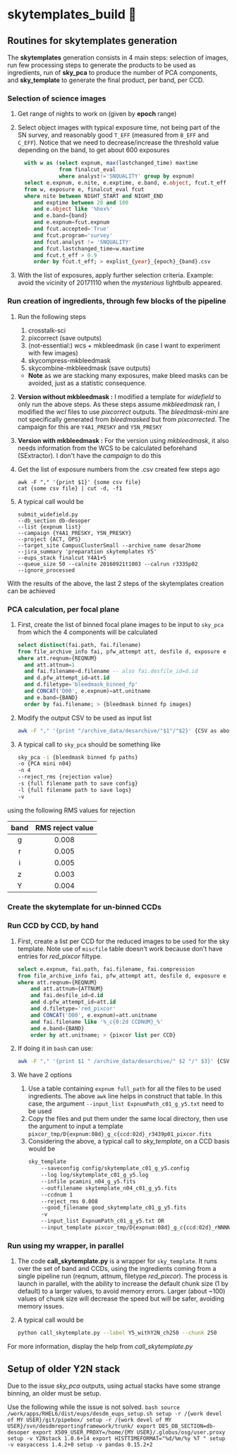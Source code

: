 # skytemplates_build :wrench:

## Routines for skytemplates generation
The **skytemplates** generation consists in 4 main steps: selection of images,
run few processing steps to generate the products to be used as ingredients,
run of **sky_pca** to produce the number of PCA components, and
**sky_template** to generate the final product, per band, per CCD.


### Selection of science images

1. Get range of nights to work on (given by **epoch** range)

1. Select object images with typical exposure time, not being part of the SN
survey, and reasonably good `T_EFF` (measured from `B_EFF` and `C_EFF`). Notice
that we need to decrease/increase the threshold value depending on the band, to
get about 600 exposures
   ```SQL
     with w as (select expnum, max(lastchanged_time) maxtime
                from finalcut_eval
                where analyst!='SNQUALITY' group by expnum)
     select e.expnum, e.nite, e.exptime, e.band, e.object, fcut.t_eff
     from w, exposure e, finalcut_eval fcut
     where nite between NIGHT_START and NIGHT_END
        and exptime between 20 and 100
        and e.object like '%hex%'
        and e.band={band}
        and e.expnum=fcut.expnum
        and fcut.accepted='True'
        and fcut.program='survey'
        and fcut.analyst != 'SNQUALITY'
        and fcut.lastchanged_time=w.maxtime
        and fcut.t_eff > 0.9
        order by fcut.t_eff; > explist_{year}_{epoch}_{band}.csv
   ```
1. With the list of exposures, apply further selection criteria. Example: avoid
the vicinity of 20171110 when the *mysterious* lightbulb appeared.

### Run creation of ingredients, through few blocks of the pipeline

1. Run the following steps
    1. crosstalk-sci
    1. pixcorrect (save outputs)
    1. (not-essential:) wcs + mkbleedmask (in case I want to experiment with
      few images)
    1. skycompress-mkbleedmask
    1. skycombine-mkbleedmask (save outputs)
    * **Note** as we are stacking many exposures, make bleed masks can be
    avoided, just as a statistic consequence.

1. **Version without mkbleedmask :**
I modified a template for *widefield* to only run the above steps. As these
steps assume *mkbleedmask* ran, I modified the *wcl* files to use *pixcorrect*
outputs. The *bleedmask-mini* are not specifically generated from *bleedmasked*
but from *pixcorrected*. The campaign for this are `Y4A1_PRESKY` and
`Y5N_PRESKY`

1. **Version with mkbleedmask :**
For the version using *mkbleedmask*, it also needs information from the WCS to
be calculated beforehand (SExtractor). I don't have the *campaign* to do this

1. Get the list of exposure numbers from the .csv created few steps ago
    ```
    awk -F "," '{print $1}' {some csv file}
    cat {some csv file} | cut -d, -f1
    ```
1. A typical call would be
    ```
    submit_widefield.py
    --db_section db-desoper
    --list {expnum list}
    --campaign {Y4A1_PRESKY, Y5N_PRESKY}
    --project {ACT, OPS}
    --target_site CampusClusterSmall --archive_name desar2home
    --jira_summary 'preparation skytemplates Y5'
    --eups_stack finalcut Y4A1+5
    --queue_size 50 --calnite 20160921t1003 --calrun r3335p02
    --ignore_processed
    ```
With the results of the above, the last 2 steps of the skytemplates creation
can be achieved

### PCA calculation, per focal plane

1. First, create the list of binned focal plane images to be input to `sky_pca`
from which the 4 components will be calculated
    ```SQL
    select distinct(fai.path, fai.filename)
    from file_archive_info fai, pfw_attempt att, desfile d, exposure e
    where att.reqnum={REQNUM}
      and att.attnum=1
      and fai.filename=d.filename -- also fai.desfile_id=d.id
      and d.pfw_attempt_id=att.id
      and d.filetype='bleedmask_binned_fp'
      and CONCAT('D00', e.expnum)=att.unitname
      and e.band={BAND}
      order by fai.filename; > {bleedmask binned fp images}
    ```
1. Modify the output CSV to be used as input list
    ```bash
    awk -F "," '{print "/archive_data/desarchive/"$1"/"$2}' {CSV as above}
    ```
1. A typical call to `sky_pca` should be something like
    ```bash
    sky_pca -i {bleedmask binned fp paths}
    -o {PCA mini n04}
    -n 4
    --reject_rms {rejection value}
    -s {full filename path to save config}
    -l {full filename path to save logs}
    -v
    ```
using the following RMS values for rejection

|band | RMS reject value|
|:---:|:---------------:|
|   g | 0.008           |
|   r | 0.005           |
|   i | 0.005           |
|   z | 0.003           |
|   Y | 0.004           |

### Create the skytemplate for un-binned CCDs

### Run CCD by CCD, by hand
1. First, create a list per CCD for the reduced images to be used for the
sky template. Note use of `miscfile` table doesn't work because don't have
entries for *red_pixcor* filtype.  
    ```SQL
    select e.expnum, fai.path, fai.filename, fai.compression
    from file_archive_info fai, pfw_attempt att, desfile d, exposure e
    where att.reqnum={REQNUM}
        and att.attnum={ATTNUM}
        and fai.desfile_id=d.id
        and d.pfw_attempt_id=att.id
        and d.filetype='red_pixcor'
        and CONCAT('D00', e.expnum)=att.unitname
        and fai.filename like '%_c{0:2d CCDNUM}_%'
        and e.band={BAND}
        order by att.unitname; > {pixcor list per CCD}
    ```

1. If doing it in `bash` can use:
    ```bash
    awk -F "," '{print $1 " /archive_data/desarchive/" $2 "/" $3}' {CSV as above}
    ```

1. We have 2 options
    1. Use a table containing `expnum full_path` for all the files to be
    used ingredients. The above `awk` line helps in construct that table.
    In this case, the argument `--input_list ExpnumPath_c01_g_y5.txt` need
    to be used
    1. Copy the files and put them under the same local directory, then use
    the argument to input a template
    `pixcor_tmp/D{expnum:08d}_g_c{ccd:02d}_r3439p01_pixcor.fits`
    1. Considering the above, a typical call to *sky_template*, on a CCD
    basis would be
        ```bash
        sky_template
            --saveconfig config/skytemplate_c01_g_y5.config
            --log log/skytemplate_c01_g_y5.log
            --infile pcamini_n04_g_y5.fits
            --outfilename skytemplate_n04_c01_g_y5.fits
            --ccdnum 1
            --reject_rms 0.008
            --good_filename good_skytemplate_c01_g_y5.fits
            -v
            --input_list ExpnumPath_c01_g_y5.txt OR
            --input_template pixcor_tmp/D{expnum:08d}_g_c{ccd:02d}_rNNNNpNN_pixcor.fits
        ```

### Run using my wrapper, in parallel
1. The code **call_skytemplate.py** is a wrapper for `sky_template`. It runs
over the set of band and CCDs, using the ingredients coming from a single
pipeline run (reqnum, attnum, filetype *red_pixcor*). The process is launch
in parallel, with the ability to increase the default chunk size (1 by default)
to a larger values, to avoid memory errors. Larger (about ~100) values of
chunk size will decrease the speed but will be safer, avoiding memory issues.

1. A typical call would be
    ```bash
    python call_skytemplate.py --label Y5_withY2N_ch250 --chunk 250
    ```
For more information, display the help from *call_skytemplate.py*

## Setup of older Y2N stack
Due to the issue *sky_pca* outputs, using actual stacks have some strange
binning, an older must be setup.

Use the following while the issue is not solved.
    ```bash
    source /work/apps/RHEL6/dist/eups/desdm_eups_setup.sh
    setup -r /{work devel of MY USER}/git/pipebox/
    setup -r /{work devel of MY USER}/svn/desdmreportingframework/trunk/
    export DES_DB_SECTION=db-desoper
    export X509_USER_PROXY=/home/{MY USER}/.globus/osg/user.proxy
    setup -v Y2Nstack 1.0.6+14
    export HISTTIMEFORMAT="%d/%m/%y %T "
    setup -v easyaccess 1.4.2+0
    setup -v pandas 0.15.2+2
    ```
